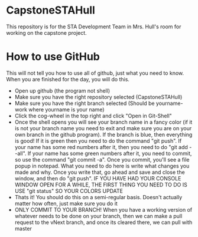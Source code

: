 # CapstoneSTAHull

This repository is for the STA Development Team in Mrs. Hull's room for working on the capstone project. 

# How to use GitHub

This will not tell you how to use all of github, just what you need to know. When you are finished for the day, you will do this.

* Open up github (the program not shell)
* Make sure you have the right repository selected (CapstoneSTAHull)
* Make sure you have the right branch selected (Should be yourname-work where yourname is your name)
* Click the cog-wheel in the top right and click "Open in Git-Shell"
* Once the shell opens you will see your branch name in a fancy color (if it is not your branch name you need to exit and make sure you are on your own branch in the github program). If the branch is blue, then everything is good! If it is green then you need to do the command "git push". If your name has some red numbers after it, then you need to do "git add --all". If your name has some green numbers after it, you need to commit, so use the command "git commit -a". Once you commit, you'll see a file popup in notepad. What you need to do here is write what changes you made and why. Once you write that, go ahead and save and close the window, and then do "git push". IF YOU HAVE HAD YOUR CONSOLE WINDOW OPEN FOR A WHILE, THE FIRST THING YOU NEED TO DO IS USE "git status" SO YOUR COLORS UPDATE
* Thats it! You should do this on a semi-regular basis. Doesn't actually matter how often, just make sure you do it
* ONLY COMMIT TO YOUR BRANCH! When you have a working version of whatever needs to be done on your branch, then we can make a pull request to the vNext branch, and once its cleared there, we can pull with master
